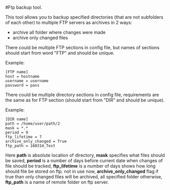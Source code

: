 #Ftp backup tool.


This tool allows you to backup specified directories (that are not subfolders of each other)
to multiple FTP servers as archives in 2 ways:

- archive all folder where changes were made
- archive only changed files


There could be multiple FTP sections in config file,
but names of sections should start from word "FTP" and should be unique.

Example:
```
[FTP name]
host = hostname
username = username
password = pass
```


There could be multiple directory sections in config file,
requirements are the same as for FTP section (should start from "DIR" and should be unique).

Example:
```
[DIR name]
path = /home/user/path/2
mask = *.*
period = 9
ftp_lifetime = 7
archive_only_changed = True
ftp_path = 160314_Test
```

Here <b>path</b> is absolute location of directory,
<b>mask</b> specifies what files should be saved,
<b>period</b> is a number of days before current date when changes of file should be tracked,
<b>ftp_lifetime</b> is a number of days shows how long should file be stored on ftp. not in use now,
<b>archive_only_changed</b> flag if true than only changed files will be archived, all specified folder otherwise, <b>ftp_path</b> is a name of remote folder on ftp server.
